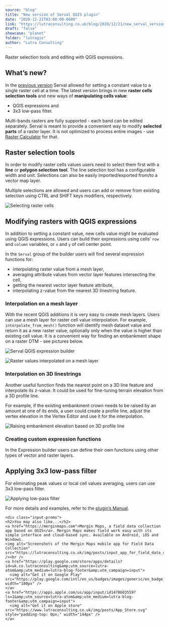 ```yaml
---
source: "blog"
title: "New version of Serval QGIS plugin"
date: "2020-12-21T03:00:00-0600"
link: "https://lutraconsulting.co.uk/blog/2020/12/21/new_serval_version_310/"
draft: "false"
showcase: "planet"
folder: "lutragis"
author: "Lutra Consulting"
---
```


<p>Raster selection tools and editing with QGIS expressions.</p>

<!-- more -->

<h2 id="whats-new">What’s new?</h2>
<p>In the <a href="https://www.lutraconsulting.co.uk/blog/2016/09/05/serval/">previous version</a> Serval allowed for setting a constant value to a single raster cell at a time.
The latest version brings in new <strong>raster cells selection tools</strong> and new ways of <strong>manipulating cells value</strong>:</p>

<ul>
  <li>QGIS expressions and</li>
  <li>3x3 low-pass filter.</li>
</ul>

<p>Multi-bands rasters are fully supported - each band can be edited separately.
Serval is meant to provide a convenient way to modify <strong>selected parts</strong> of a raster layer.
It is not optimized to process entire images - use <a href="https://docs.qgis.org/latest/en/docs/user_manual/working_with_raster/raster_analysis.html#raster-calculator">Raster Calculator</a> for that.</p>

<h2 id="raster-selection-tools">Raster selection tools</h2>
<p>In order to modify raster cells values users need to select them first with a <strong>line</strong> or <strong>polygon selection tool</strong>. 
The line selection tool has a configurable width and unit. 
Selections can also be easily imported/exported from/to a vector map layer.</p>

<p>Multiple selections are allowed and users can add or remove from existing selection using CTRL and SHIFT keys modifiers, respectively.</p>

<p><img alt="Selecting raster cells" src="https://www.lutraconsulting.co.uk/img/posts/serval_310_selection_tools.gif" /></p>

<h2 id="modifying-rasters-with-qgis-expressions">Modifying rasters with QGIS expressions</h2>

<p>In addition to setting a constant value, new cells value might be evaluated using QGIS expressions.
Users can build their expressions using cells’ <code class="highlighter-rouge">row</code> and <code class="highlighter-rouge">column</code> variables, or <code class="highlighter-rouge">x</code> and <code class="highlighter-rouge">y</code> of cell center point.</p>

<p>In the <code class="highlighter-rouge">Serval</code> group of the builder users will find several expression functions for:</p>

<ul>
  <li>interpolating raster value from a mesh layer,</li>
  <li>averaging attribute values from vector layer features intersecting the cell,</li>
  <li>getting the nearest vector layer feature attribute,</li>
  <li>interpolating z-value from the nearest 3D linestring feature.</li>
</ul>

<h3 id="interpolation-on-a-mesh-layer">Interpolation on a mesh layer</h3>

<p>With the recent QGIS additions it is very easy to create mesh layers. Users can use a mesh layer for raster cell value interpolation.
For example, <code class="highlighter-rouge">interpolate_from_mesh()</code> function will identify mesh dataset value and return it as a new raster value, optionally only when the value is higher than existing cell value.
It is a convenient way for finding an embankment shape on a raster DTM - see pictures below.</p>

<p><img alt="Serval QGIS expression builder" src="https://www.lutraconsulting.co.uk/img/posts/serval_310_expression_builder.png" /></p>

<p><img alt="Raster values interpolated on a mesh layer" src="https://www.lutraconsulting.co.uk/img/posts/serval_310_mesh_interp_3d.png" /></p>

<h3 id="interpolation-on-3d-linestrings">Interpolation on 3D linestrings</h3>

<p>Another useful function finds the nearest point on a 3D line feature and interpolate its z-value. 
It could be used for fine-tuning terrain elevation from a 3D profile line.</p>

<p>For example, if the existing embankment crown needs to be raised by an amount at one of its ends, a 
user could create a profile line, adjust the vertex elevation in the Vertex Editor and use it for the interpolation.</p>

<p><img alt="Raising embankment elevation based on 3D profile line" src="https://www.lutraconsulting.co.uk/img/posts/serval_310_interp_on_3d_line.png" /></p>

<h3 id="creating-custom-expression-functions">Creating custom expression functions</h3>

<p>In the Expression builder users can define their own functions using other types of vector and raster layers.</p>

<h2 id="applying-3x3-low-pass-filter">Applying 3x3 low-pass filter</h2>

<p>For eliminating peak values or local cell values averaging, users can use 3x3 low-pass filter.</p>

<p><img alt="Applying low-pass filter" src="https://www.lutraconsulting.co.uk/img/posts/serval_310_low_pass_filter.gif" /></p>

<p>For more details and examples, refer to the <a href="https://github.com/lutraconsulting/serval/blob/master/Serval/docs/user_manual.md">plugin’s Manual</a>.</p>

    <div class="input-promo">
    <h2>You may also like...</h2>
    <a href="https://merginmaps.com">Mergin Maps, a field data collection app based on QGIS</a>. Mergin Maps makes field work easy with its simple interface and cloud-based sync. Available on Android, iOS and Windows.
    <img alt="Screenshots of the Mergin Maps mobile app for Field Data Collection" src="https://lutraconsulting.co.uk/img/posts/input_app_for_field_data_collection.jpg" /><br />
    <a href="https://play.google.com/store/apps/details?id=uk.co.lutraconsulting&amp;utm_source=lutra-atom&amp;utm_medium=lutra-blog-footer&amp;utm_campaign=input">
      <img alt="Get it on Google Play" src="https://play.google.com/intl/en_us/badges/images/generic/en_badge_web_generic.png" width="180px" />
    </a>
    <a href="https://apps.apple.com/us/app/input/id1478603559?ls=1&amp;utm_source=lutra-atom&amp;utm_medium=lutra-blog-footer&amp;utm_campaign=input">
      <img alt="Get it on Apple store" src="https://www.lutraconsulting.co.uk/img/posts/App_Store.svg" style="padding-top: 0px;" width="144px" />
    </a>
  </div>

